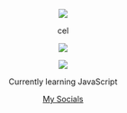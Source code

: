 <p align="center">  
<img src="https://media.discordapp.net/attachments/813341662545313832/813343404507267092/pokemon_pixel.gif">
</p>
<p align="center">
    cel
<p align="center">  
<img src="https://komarev.com/ghpvc/?username=cel&color=red">
</p>
    <p align="center">
  <img src="https://discord.c99.nl/widget/theme-4/1143982268411543673.png"/>
</p>
<p align="center">
Currently learning JavaScript
<p align="center">
    <a href="https://wanted.lol/cel">My Socials</a>

